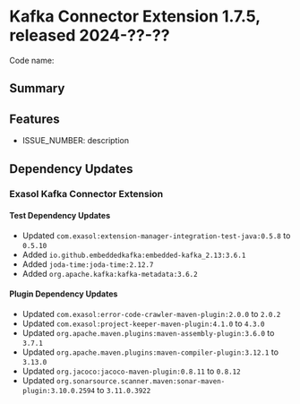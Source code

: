 # Kafka Connector Extension 1.7.5, released 2024-??-??

Code name:

## Summary

## Features

* ISSUE_NUMBER: description

## Dependency Updates

### Exasol Kafka Connector Extension

#### Test Dependency Updates

* Updated `com.exasol:extension-manager-integration-test-java:0.5.8` to `0.5.10`
* Added `io.github.embeddedkafka:embedded-kafka_2.13:3.6.1`
* Added `joda-time:joda-time:2.12.7`
* Added `org.apache.kafka:kafka-metadata:3.6.2`

#### Plugin Dependency Updates

* Updated `com.exasol:error-code-crawler-maven-plugin:2.0.0` to `2.0.2`
* Updated `com.exasol:project-keeper-maven-plugin:4.1.0` to `4.3.0`
* Updated `org.apache.maven.plugins:maven-assembly-plugin:3.6.0` to `3.7.1`
* Updated `org.apache.maven.plugins:maven-compiler-plugin:3.12.1` to `3.13.0`
* Updated `org.jacoco:jacoco-maven-plugin:0.8.11` to `0.8.12`
* Updated `org.sonarsource.scanner.maven:sonar-maven-plugin:3.10.0.2594` to `3.11.0.3922`
